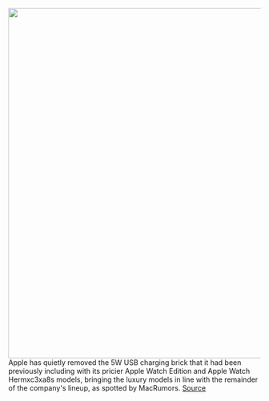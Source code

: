 <img src='https://cdn.vox-cdn.com/thumbor/TZ2EA62Yo69aw8YmnNgvFmyJQ58=/0x0:2638x1490/1200x800/filters:focal(1108x534:1530x956)/cdn.vox-cdn.com/uploads/chorus_image/image/67468714/Screen_Shot_2020_09_25_at_9.17.35_AM.0.png' width='700px' /><br/>
Apple has quietly removed the 5W USB charging brick that it had been previously including with its pricier Apple Watch Edition and Apple Watch Hermxc3xa8s models, bringing the luxury models in line with the remainder of the company's lineup, as spotted by MacRumors.
<a href='https://www.theverge.com/2020/9/25/21455726/apple-removes-charging-brick-watch-edition-hermes-model-environment'> Source <a/>